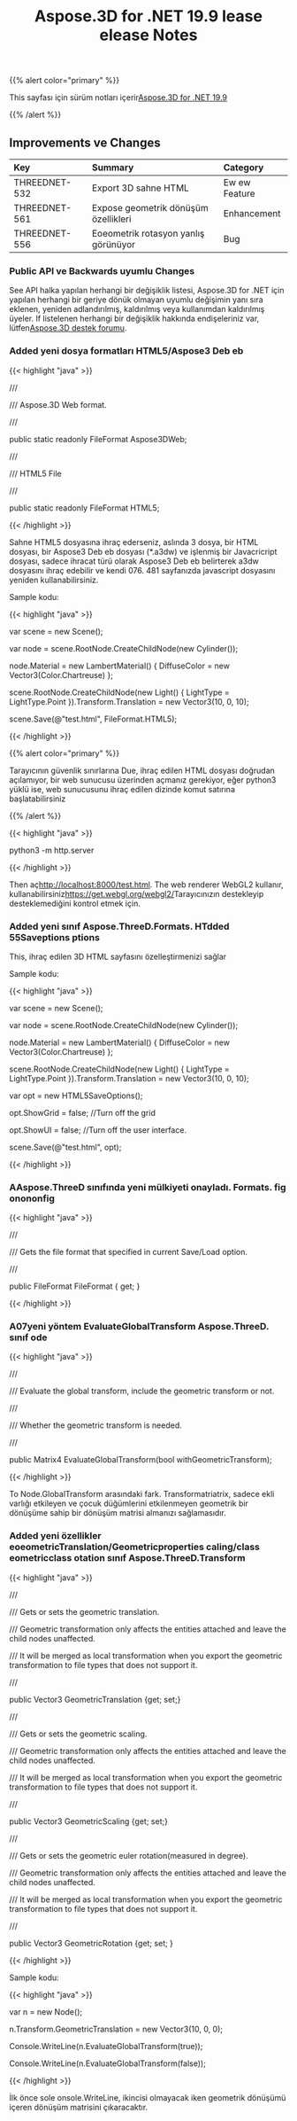 ﻿---
title: Aspose.3D for .NET 19.9 lease elease Notes
type: docs
weight: 40
url: /tr/net/aspose-3d-for-net-19-9-release-notes/
---
{{% alert color="primary" %}} 

This sayfası için sürüm notları içerir[Aspose.3D for .NET 19.9](/3d/tr/net/aspose-3d-for-net-19-9-release-notes/)

{{% /alert %}} 
## **Improvements ve Changes**

|**Key**|**Summary**|**Category**|
|:- |:- |:- |
|THREEDNET-532|Export 3D sahne HTML|Ew ew Feature|
|THREEDNET-561|Expose geometrik dönüşüm özellikleri|Enhancement|
|THREEDNET-556|Eoeometrik rotasyon yanlış görünüyor|Bug|
### **Public API ve Backwards uyumlu Changes**
See API halka yapılan herhangi bir değişiklik listesi, Aspose.3D for .NET için yapılan herhangi bir geriye dönük olmayan uyumlu değişimin yanı sıra eklenen, yeniden adlandırılmış, kaldırılmış veya kullanımdan kaldırılmış üyeler. If listelenen herhangi bir değişiklik hakkında endişeleriniz var, lütfen[Aspose.3D destek forumu](https://forum.aspose.com/c/3d).
### **Added yeni dosya formatları HTML5/Aspose3 Deb eb**
{{< highlight "java" >}}

 /// <summary>

/// Aspose.3D Web format.

/// </summary>

public static readonly FileFormat Aspose3DWeb;

/// <summary>

/// HTML5 File

/// </summary>

public static readonly FileFormat HTML5;

{{< /highlight >}}

Sahne HTML5 dosyasına ihraç ederseniz, aslında 3 dosya, bir HTML dosyası, bir Aspose3 Deb eb dosyası (*.a3dw) ve işlenmiş bir Javacricript dosyası, sadece ihracat türü olarak Aspose3 Deb eb belirterek a3dw dosyasını ihraç edebilir ve kendi 076. 481 sayfanızda javascript dosyasını yeniden kullanabilirsiniz.

Sample kodu:

{{< highlight "java" >}}

 var scene = new Scene();

var node = scene.RootNode.CreateChildNode(new Cylinder());

node.Material = new LambertMaterial() { DiffuseColor = new Vector3(Color.Chartreuse) };

scene.RootNode.CreateChildNode(new Light() { LightType = LightType.Point }).Transform.Translation = new Vector3(10, 0, 10);

scene.Save(@"test.html", FileFormat.HTML5);

{{< /highlight >}}

{{% alert color="primary" %}} 

Tarayıcının güvenlik sınırlarına Due, ihraç edilen HTML dosyası doğrudan açılamıyor, bir web sunucusu üzerinden açmanız gerekiyor, eğer python3 yüklü ise, web sunucusunu ihraç edilen dizinde komut satırına başlatabilirsiniz

{{% /alert %}} 

{{< highlight "java" >}}

 python3 -m http.server

{{< /highlight >}}

Then aç<http://localhost:8000/test.html>. The web renderer WebGL2 kullanır, kullanabilirsiniz<https://get.webgl.org/webgl2/>Tarayıcınızın destekleyip desteklemediğini kontrol etmek için.
### **Added yeni sınıf Aspose.ThreeD.Formats. HTdded 55Saveptions ptions**
This, ihraç edilen 3D HTML sayfasını özelleştirmenizi sağlar

Sample kodu:

{{< highlight "java" >}}

 var scene = new Scene();

var node = scene.RootNode.CreateChildNode(new Cylinder());

node.Material = new LambertMaterial() { DiffuseColor = new Vector3(Color.Chartreuse) };

scene.RootNode.CreateChildNode(new Light() { LightType = LightType.Point }).Transform.Translation = new Vector3(10, 0, 10);

var opt = new HTML5SaveOptions();

opt.ShowGrid = false;  //Turn off the grid

opt.ShowUI = false; //Turn off the user interface.

scene.Save(@"test.html", opt);

{{< /highlight >}}
### **AAspose.ThreeD sınıfında yeni mülkiyeti onayladı. Formats. fig onononfig**
{{< highlight "java" >}}

 /// <summary>

/// Gets the file format that specified in current Save/Load option.

/// </summary>

public FileFormat FileFormat { get; }

{{< /highlight >}}
### **A07yeni yöntem EvaluateGlobalTransform Aspose.ThreeD. sınıf ode**
{{< highlight "java" >}}

 /// <summary>

/// Evaluate the global transform, include the geometric transform or not.

/// </summary>

/// <param name="withGeometricTransform">Whether the geometric transform is needed.</param>

/// <returns></returns>

public Matrix4 EvaluateGlobalTransform(bool withGeometricTransform);

{{< /highlight >}}

To Node.GlobalTransform arasındaki fark. Transformatriatrix, sadece ekli varlığı etkileyen ve çocuk düğümlerini etkilenmeyen geometrik bir dönüşüme sahip bir dönüşüm matrisi almanızı sağlamasıdır.
### **Added yeni özellikler eoeometricTranslation/Geometricproperties caling/class eometricclass otation sınıf Aspose.ThreeD.Transform**
{{< highlight "java" >}}

 /// <summary>

/// Gets or sets the geometric translation. 

/// Geometric transformation only affects the entities attached and leave the child nodes unaffected.

/// It will be merged as local transformation when you export the geometric transformation to file types that does not support it.

/// </summary>

public Vector3 GeometricTranslation {get; set;}

/// <summary>

/// Gets or sets the geometric scaling. 

/// Geometric transformation only affects the entities attached and leave the child nodes unaffected.

/// It will be merged as local transformation when you export the geometric transformation to file types that does not support it.

/// </summary>

public Vector3 GeometricScaling {get; set;}

/// <summary>

/// Gets or sets the geometric euler rotation(measured in degree). 

/// Geometric transformation only affects the entities attached and leave the child nodes unaffected.

/// It will be merged as local transformation when you export the geometric transformation to file types that does not support it.

/// </summary>

public Vector3 GeometricRotation {get; set; }

{{< /highlight >}}

Sample kodu:

{{< highlight "java" >}}

 var n = new Node();

n.Transform.GeometricTranslation = new Vector3(10, 0, 0);

Console.WriteLine(n.EvaluateGlobalTransform(true));

Console.WriteLine(n.EvaluateGlobalTransform(false));

{{< /highlight >}}

İlk önce sole onsole.WriteLine, ikincisi olmayacak iken geometrik dönüşümü içeren dönüşüm matrisini çıkaracaktır.
